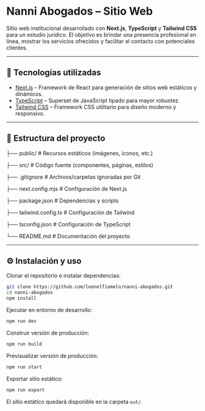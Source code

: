 # Nanni Abogados – Sitio Web

Sitio web institucional desarrollado con **Next.js**, **TypeScript** y **Tailwind CSS** para un estudio jurídico.
El objetivo es brindar una presencia profesional en línea, mostrar los servicios ofrecidos y facilitar el contacto con potenciales clientes.

---

## 🚀 Tecnologías utilizadas
- [Next.js](https://nextjs.org/) – Framework de React para generación de sitios web estáticos y dinámicos.
- [TypeScript](https://www.typescriptlang.org/) – Superset de JavaScript tipado para mayor robustez.
- [Tailwind CSS](https://tailwindcss.com/) – Framework CSS utilitario para diseño moderno y responsivo.

---

## 📂 Estructura del proyecto
├── public/ # Recursos estáticos (imágenes, íconos, etc.)

├── src/ # Código fuente (componentes, páginas, estilos)

├── .gitignore # Archivos/carpetas ignoradas por Git

├── next.config.mjs # Configuración de Next.js

├── package.json # Dependencias y scripts

├── tailwind.config.ts # Configuración de Tailwind

├── tsconfig.json # Configuración de TypeScript

└── README.md # Documentación del proyecto

---

## ⚙️ Instalación y uso

Clonar el repositorio e instalar dependencias:

```bash
git clone https://github.com/leonelfiomelo/nanni-abogados.git
cd nanni-abogados
npm install
```

Ejecutar en entorno de desarrollo:

```bash
npm run dev
```

Construir versión de producción:

```bash
npm run build
```

Previsualizar versión de producción:

```bash
npm run start
```

Exportar sitio estático:

```bash
npm run export
```

El sitio estático quedará disponible en la carpeta ```out/```.
